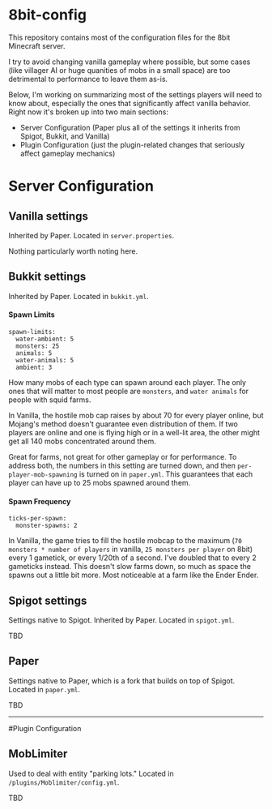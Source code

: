 # 8bit-config
This repository contains most of the configuration files for the 8bit Minecraft server.

I try to avoid changing vanilla gameplay where possible, but some cases (like villager AI or huge quanities of mobs in a small space) are too detrimental to performance to leave them as-is.

Below, I'm working on summarizing most of the settings players will need to know about, especially the ones that significantly affect vanilla behavior. Right now it's broken up into two main sections:

- Server Configuration (Paper plus all of the settings it inherits from Spigot, Bukkit, and Vanilla)
- Plugin Configuration (just the plugin-related changes that seriously affect gameplay mechanics)

# Server Configuration

## Vanilla settings
Inherited by Paper. Located in ```server.properties```.

Nothing particularly worth noting here.

## Bukkit settings
Inherited by Paper. Located in ```bukkit.yml```.

#### Spawn Limits
```
spawn-limits:
  water-ambient: 5
  monsters: 25
  animals: 5
  water-animals: 5
  ambient: 3
```
How many mobs of each type can spawn around each player. The only ones that will matter to most people are ```monsters```, and ```water animals``` for people with squid farms.

In Vanilla, the hostile mob cap raises by about 70 for every player online, but Mojang's method doesn't guarantee even distribution of them. If two players are online and one is flying high or in a well-lit area, the other might get all 140 mobs concentrated around them.

Great for farms, not great for other gameplay or for performance. To address both, the numbers in this setting are turned down, and then ```per-player-mob-spawning``` is turned on in ```paper.yml```. This guarantees that each player can have up to 25 mobs spawned around them.

#### Spawn Frequency
```
ticks-per-spawn:
  monster-spawns: 2
```
In Vanilla, the game tries to fill the hostile mobcap to the maximum (```70 monsters * number of players``` in vanilla, ```25 monsters per player``` on 8bit) every 1 gametick, or every 1/20th of a second. I've doubled that to every 2 gameticks instead. This doesn't slow farms down, so much as space the spawns out a little bit more. Most noticeable at a farm like the Ender Ender.

## Spigot settings
Settings native to Spigot. Inherited by Paper. Located in ```spigot.yml```.

TBD

## Paper
Settings native to Paper, which is a fork that builds on top of Spigot. Located in ```paper.yml```.

TBD

---

#Plugin Configuration

## MobLimiter
Used to deal with entity "parking lots." Located in ```/plugins/Moblimiter/config.yml```.

TBD